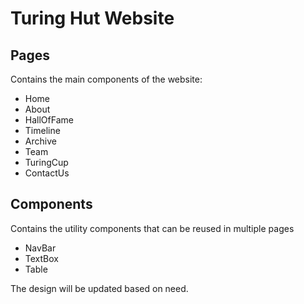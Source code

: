 # Turing Hut Website

## Pages

Contains the main components of the website:

- Home
- About
- HallOfFame
- Timeline
- Archive
- Team
- TuringCup
- ContactUs

## Components

Contains the utility components that can be reused in multiple pages

- NavBar
- TextBox
- Table

The design will be updated based on need.
